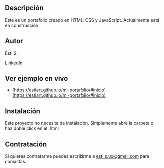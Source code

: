## Descripción
Este es un portafolio creado en HTML; CSS y JavaScript.
Actualmente está en construcción.

## Autor
Esti S.

[LinkedIn](https://www.linkedin.com/in/midominio/)

## Ver ejemplo en vivo
- [https://estiart.github.io/mi-portafolio/#inicio](https://estiart.github.io/mi-portafolio/#inicio)


## Instalación
Este proyecto no necesita de instalación. Simplemente abre la carpeta o haz doble click en el .html

## Contratación
Si quieres contratarme puedes escribirme a esti.s.ux@gmail.com para consultas.
